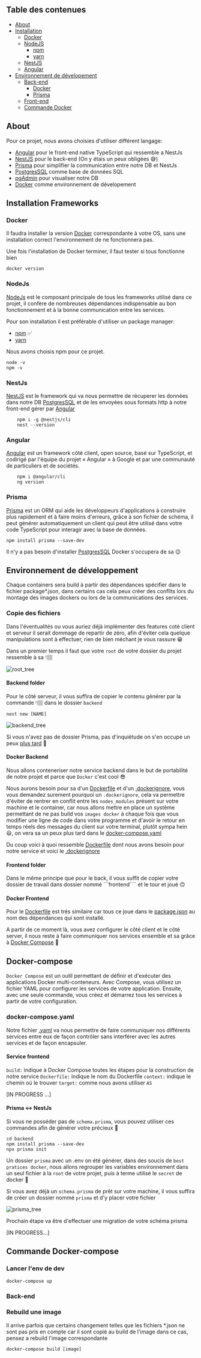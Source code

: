 ## Table des contenues
- [About](#about)
- [Installation](#installation)
	- [Docker](#docker)
	- [NodeJS](#nodejs)
		- [npm](#nodejs)
		- [yarn](#nodejs)
	- [NestJS](#nestjs)
	- [Angular](#angular)
- [Environnement de dévelopement](#environnement-de-développement)
	- [Back-end](#backend-folder)
		- [Docker](#docker-backend)
		- [Prisma](#prisma---nestjs)
	- [Front-end](#frontend-folder)
	- [Commande Docker](#commande-docker-compose)
## About
Pour ce projet, nous avons choisies d'utiliser différent langage:
- [Angular](#angular) pour le front-end native TypeScript qui ressemble a NestJs
- [NestJS](#nestjs) pour le back-end (On y étais un peux obligées 😅)
- [Prisma](#prisma) pour simplifier la communication entre notre DB et NestJs
- [PostgresSQL](https://www.postgresql.org) comme base de données SQL
- [pgAdmin](https://www.pgadmin.org/) pour visualiser notre DB
- [Docker](https://docs.docker.com/) comme environnement de dévelopement

## Installation Frameworks
### Docker
Il faudra installer la version [Docker](https://docs.docker.com/get-docker/) correspondante à votre OS, sans une installation correct l'environnement de ne fonctionnera pas.

Une fois l'installation de Docker terminer, il faut tester si tous fonctionne bien
```
docker version
```

### NodeJs
[NodeJs](https://nodejs.org/en/) est le composant principale de tous les frameworks utilisé dans ce projet, il confère de nombreuses dépendances indispensable au bon fonctionnement et à la bonne communication entre les services.

Pour son installation il est préférable d'utiliser un package manager:
- [npm](https://docs.npmjs.com/downloading-and-installing-node-js-and-npm) ✅
- [yarn](https://classic.yarnpkg.com/lang/en/docs/install/)

Nous avons choisis npm pour ce projet.
```
node -v
npm -v
```
### NestJs
[NestJS](https://docs.nestjs.com/) est le framework qui va nous permettre de récuperer les données dans notre DB [PostgresSQL](#PostgresSQL) et de les envoyées sous formats http à notre front-end gérer par [Angular](#Angular)
```
	npm i -g @nestjs/cli
	nest --version
```
### Angular
[Angular](https://angular.io/docs) est un framework côté client, open source, basé sur TypeScript, et codirigé par l'équipe du projet « Angular » à Google et par une communauté de particuliers et de sociétés.
```
	npm i @angular/cli
	ng version
```
### Prisma
[Prisma](https://www.prisma.io/) est un ORM qui aide les développeurs d'applications à construire plus rapidement et à faire moins d'erreurs, grâce à son fichier de schéma, il peut générer automatiquement un client qui peut être utilisé dans votre code TypeScript pour interagir avec la base de données.
```
npm install prisma --save-dev
```

Il n'y a pas besoin d'installer [PostgresSQL](https://www.postgresql.org/docs/) Docker s'occupera de sa 😉


## Environnement de développement
Chaque containers sera build à partir des dépendances spécifier dans le fichier package*.json, dans certains cas cela peux créer des conflits lors du montage des images dockers ou lors de la communications des services.
### Copie des fichiers
Dans l'éventualités ou vous auriez déjà implémenter des features coté client et serveur il serait dommage de repartir de zéro, afin d'éviter cela quelque manipulations sont à effectuer, rien de bien méchant je vous rassure 😁

Dans un premier temps il faut que votre ```root``` de votre dossier du projet ressemble à sa 👇🏽

![root_tree](./assets/root_tree.png)
#### Backend folder
Pour le côté serveur, il vous suffira de copier le contenu générer par la commande 👇🏽 dans le dossier ```backend``` 
```
nest new [NAME]
```
![backend_tree](./assets/backend_tree.png)

Si vous n'avez pas de dossier Prisma, pas d'inquiétude on s'en occupe un peux [plus tard](#prisma---nestjs) 🧐
#### Docker Backend
Nous allons conteneriser notre service backend dans le but de portabilité de notre projet et parce que ```Docker``` c'est cool 😎

Nous aurons besoin pour sa d'un [Dockerfile](https://docs.docker.com/engine/reference/builder/) et d'un [.dockerignore](https://docs.docker.com/engine/reference/builder/#dockerignore-file), vous vous demandez surement pourquoi un ```.dockerignore```, cela va permettre d'éviter de rentrer en conflit entre les ```nodes_modules``` présent sur votre machine et le container, car nous allons mettre en place un système permettant de ne pas build vos ```images docker``` à chaque fois que vous modifier une ligne de code dans votre programme et d'avoir le retour en temps réels des messages du client sur votre terminal, plutôt sympa hein 😃, on vera sa un peux plus tard dans le [docker-compose.yaml](#docker-compose)

Du coup voici à quoi ressemble [Dockerfile](./backend/Dockerfile) dont nous avons besoin pour notre service et voici le [.dockerignore](./backend/.dockerignore)

#### Frontend folder
Dans le même principe que pour le back, il vous suffit de copier votre dossier de travail dans dossier nommé ```frontend```` et le tour et joué 🙃

#### Docker Frontend
Pour le [Dockerfile](./frontend/Dockerfile) est trés similaire car tous ce joue dans le [package.json](./frontend/package.json) au nom des dépendances qui sont installé.

A partir de ce moment là, vous avez configurer le côté client et le côté server, il nous reste à faire communiquer nos services ensemble et sa grâce à [Docker Compose](https://docs.docker.com/compose/) 🫣

## Docker-compose
```Docker Compose``` est un outil permettant de définir et d'exécuter des applications Docker multi-conteneurs. Avec Compose, vous utilisez un fichier YAML pour configurer les services de votre application. Ensuite, avec une seule commande, vous créez et démarrez tous les services à partir de votre configuration.
### docker-compose.yaml
Notre fichier [.yaml](./docker-compose.yaml) va nous permettre de faire communiquer nos différents services entre eux de façon contrôler sans interférer avec les autres services et de façon encapsuler.
#### Service frontend
```build:``` indique à Docker Compose toutes les étapes pour la construction de notre service
```Dockerfile:``` indique le nom du Dockerfile
```context:``` indique le chemin oú le trouver
```target:``` comme nous avons utiliser ```AS```

[IN PROGRESS ...]

#### Prisma <-> NestJs
Si vous ne posséder pas de ```schema.prisma```, vous pouvez utiliser ces commandes afin de générer votre précieux 🤩
```
cd backend
npm install prisma --save-dev
npx prisma init
```
Un dossier ```prisma``` avec un .env on été générer, dans des soucis de ```best pratices docker```, nous allons regrouper les variables environnement dans un seul fichier à la ```root``` de votre projet, puis à terme utilisé le ```secret``` de docker 🤫

Si vous avez déjà un ```schema.prisma``` de prêt sur votre machine, il vous suffira de créer un dossier nommé ```prisma``` et d'y placer
votre fichier

![prisma_tree](./assets/prisma_tree.png)

Prochain étape va être d'effectuer une migration de votre schéma prisma

[IN PROGRESS...]


## Commande Docker-compose
### Lancer l'env de dev
	docker-compose up
### Back-end

### Rebuild une image
Il arrive parfois que certains changement telles que les fichiers *.json ne sont pas pris en compte car il sont copié au build de l'image dans ce cas, pensez a rebuild l'image correspondante 

	docker-compose build [image]
